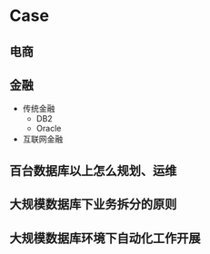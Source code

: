 # Case

## 电商

## 金融

- 传统金融
  - DB2
  - Oracle
- 互联网金融

## 百台数据库以上怎么规划、运维

## 大规模数据库下业务拆分的原则

## 大规模数据库环境下自动化工作开展

